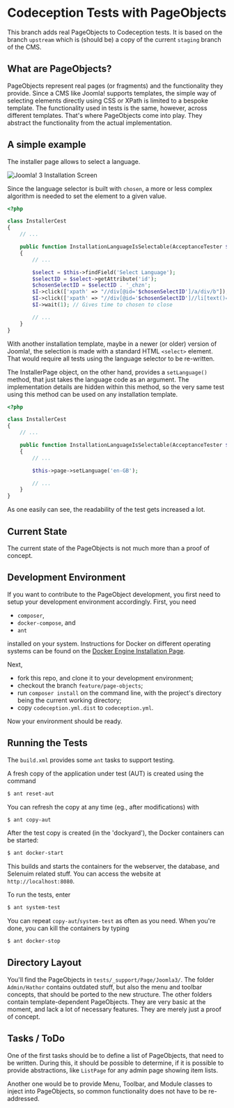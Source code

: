 # Codeception Tests with PageObjects

This branch adds real PageObjects to Codeception tests. 
It is based on the branch `upstream` which is (should be) a copy of the current `staging` branch of the CMS.

## What are PageObjects?

PageObjects represent real pages (or fragments) and the functionality they provide.
Since a CMS like Joomla! supports templates, the simple way of selecting elements directly using CSS or XPath is limited to a bespoke template.
The functionality used in tests is the same, however, across different templates.
That's where PageObjects come into play.
They abstract the functionality from the actual implementation.

## A simple example

The installer page allows to select a language.

![Joomla! 3 Installation Screen](_data/500px-J30_Installation_screen_page_1.png)

Since the language selector is built with `chosen`, a more or less complex algorithm is needed to set the element to a given value.

```php
<?php

class InstallerCest
{
    // ...

    public function InstallationLanguageIsSelectable(AcceptanceTester $I)
    {
        // ...

        $select = $this->findField('Select Language');
        $selectID = $select->getAttribute('id');
        $chosenSelectID = $selectID . '_chzn';
        $I->click(['xpath' => "//div[@id='$chosenSelectID']/a/div/b"]);
        $I->click(['xpath' => "//div[@id='$chosenSelectID']//li[text()='English (United Kingdom)']"]);
        $I->wait(1); // Gives time to chosen to close

        // ...
    }
}
```

With another installation template, maybe in a newer (or older) version of Joomla!, the selection is made with a standard HTML `<select>` element.
That would require all tests using the language selector to be re-written.

The InstallerPage object, on the other hand, provides a `setLanguage()` method, that just takes the language code as an argument.
The implementation details are hidden within this method, so the very same test using this method can be used on any installation template.

```php
<?php

class InstallerCest
{
    // ...

    public function InstallationLanguageIsSelectable(AcceptanceTester $I)
    {
        // ...

        $this->page->setLanguage('en-GB');

        // ...
    }
}
```

As one easily can see, the readability of the test gets increased a lot.

## Current State

The current state of the PageObjects is not much more than a proof of concept.

## Development Environment

If you want to contribute to the PageObject development, you first need to setup your development environment accordingly.
First, you need 

  - `composer`,
  - `docker-compose`, and
  - `ant`
  
installed on your system.
Instructions for Docker on different operating systems can be found on the [Docker Engine Installation Page](https://docs.docker.com/engine/installation/).

Next,
 
  - fork this repo, and clone it to your development environment;
  - checkout the branch `feature/page-objects`;
  - run `composer install` on the command line, with the project's directory being the current working directory;
  - copy `codeception.yml.dist` to `codeception.yml`.
  
Now your environment should be ready.

## Running the Tests

The `build.xml` provides some `ant` tasks to support testing.
 
A fresh copy of the application under test (AUT) is created using the command 

```bash
$ ant reset-aut
```

You can refresh the copy at any time (eg., after modifications) with

```bash
$ ant copy-aut
```

After the test copy is created (in the 'dockyard'), the Docker containers can be started:

```bash  
$ ant docker-start
```
 
This builds and starts the containers for the webserver, the database, and Selenuim related stuff.
You can access the website at `http://localhost:8080`.

To run the tests, enter
 
```bash
$ ant system-test
```

You can repeat `copy-aut`/`system-test` as often as you need.
When you're done, you can kill the containers by typing

```bash
$ ant docker-stop
```

## Directory Layout

You'll find the PageObjects in `tests/_support/Page/Joomla3/`.
The folder `Admin/Hathor` contains outdated stuff, but also the menu and toolbar concepts, that should be ported to the new structure.
The other folders contain template-dependent PageObjects.
They are very basic at the moment, and lack a lot of necessary features.
They are merely just a proof of concept.

## Tasks / ToDo

One of the first tasks should be to define a list of PageObjects, that need to be written.
During this, it should be possible to determine, if it is possible to provide abstractions,
like `ListPage` for any admin page showing item lists.

Another one would be to provide Menu, Toolbar, and Module classes to inject into PageObjects, so common functionality does not have to be re-addressed.
